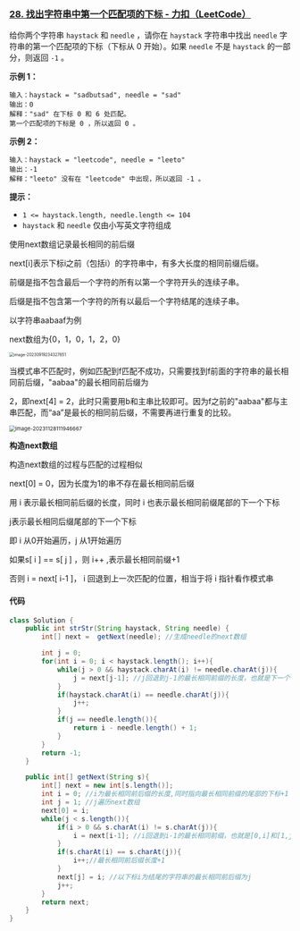 ### [28. 找出字符串中第一个匹配项的下标 - 力扣（LeetCode）](https://leetcode.cn/problems/find-the-index-of-the-first-occurrence-in-a-string/description/)

给你两个字符串 `haystack` 和 `needle` ，请你在 `haystack` 字符串中找出 `needle` 字符串的第一个匹配项的下标（下标从 0 开始）。如果 `needle` 不是 `haystack` 的一部分，则返回 `-1` 。

 

**示例 1：**

```
输入：haystack = "sadbutsad", needle = "sad"
输出：0
解释："sad" 在下标 0 和 6 处匹配。
第一个匹配项的下标是 0 ，所以返回 0 。
```

**示例 2：**

```
输入：haystack = "leetcode", needle = "leeto"
输出：-1
解释："leeto" 没有在 "leetcode" 中出现，所以返回 -1 。
```

 

**提示：**

- `1 <= haystack.length, needle.length <= 104`
- `haystack` 和 `needle` 仅由小写英文字符组成



使用next数组记录最长相同的前后缀

next[i]表示下标i之前（包括i）的字符串中，有多大长度的相同前缀后缀。

前缀是指不包含最后一个字符的所有以第一个字符开头的连续子串。

后缀是指不包含第一个字符的所有以最后一个字符结尾的连续子串。

以字符串aabaaf为例

next数组为{0，1，0，1，2，0}

<img src="https://palepics.oss-cn-guangzhou.aliyuncs.com/img/image-20230919234327651.png" alt="image-20230919234327651" style="zoom:50%;" />

当模式串不匹配时，例如匹配到f匹配不成功，只需要找到f前面的字符串的最长相同前后缀，"aabaa"的最长相同前后缀为

2，即next[4] = 2，此时只需要用b和主串比较即可。因为f之前的"aabaa"都与主串匹配，而“aa”是最长的相同前后缀，不需要再进行重复的比较。

<img src="https://palepics.oss-cn-guangzhou.aliyuncs.com/img/image-20231128111946667.png" alt="image-20231128111946667" style="zoom: 67%;" />



**构造next数组**

构造next数组的过程与匹配的过程相似

next[0] = 0，因为长度为1的串不存在最长相同前后缀

用 i 表示最长相同前后缀的长度，同时 i 也表示最长相同前缀尾部的下一个下标

j表示最长相同后缀尾部的下一个下标

即 i 从0开始遍历，j 从1开始遍历

如果s[ i ] == s[ j ] ，则 i++ ,表示最长相同前缀+1

否则 i = next[ i-1 ]， i 回退到上一次匹配的位置，相当于将 i 指针看作模式串



#### 代码

```java
class Solution {
    public int strStr(String haystack, String needle) {
        int[] next =  getNext(needle); //生成needle的next数组

        int j = 0;
        for(int i = 0; i < haystack.length(); i++){
            while(j > 0 && haystack.charAt(i) != needle.charAt(j)){
                j = next[j-1]; //j回退到j-1的最长相同前缀的长度，也就是下一个需要比较的位置
            }
            if(haystack.charAt(i) == needle.charAt(j)){
                j++;
            }
            if(j == needle.length()){
                return i - needle.length() + 1;
            }
        }
        return -1;
    }

    public int[] getNext(String s){
        int[] next = new int[s.length()];
        int i = 0; //i为最长相同前后缀的长度,同时指向最长相同前缀的尾部的下标+1
        int j = 1; //j遍历next数组
        next[0] = i;
        while(j < s.length()){
            if(i > 0 && s.charAt(i) != s.charAt(j)){
                i = next[i-1]; //i回退到i-1的最长相同前缀，也就是[0,i]和[1,j]下一个需要比较的位置为next[i-1]
            }
            if(s.charAt(i) == s.charAt(j)){
                i++;//最长相同前后缀长度+1
            }
            next[j] = i; //以下标i为结尾的字符串的最长相同前后缀为j
            j++;
		}
        return next;
    }
}
```

